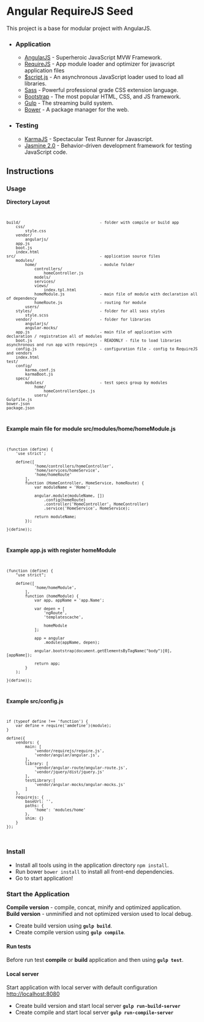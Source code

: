 <h1>Angular RequireJS Seed</h1>
This project is a base for modular project with AngularJS.

<ul>
<li>
<h3>Application</h3>
<ul>
<li>
    <a href="https://angularjs.org/">AngularJS</a> - Superheroic JavaScript MVW Framework.
  </li>
  <li>
    <a href="http://requirejs.org/">RequireJS</a> - App module loader and optimizer for javascript application files
  </li>
  <li>
    <a href="https://github.com/ded/script.js/">$script.js</a> - An asynchronous JavaScript loader used to load all libraries.
  </li>
  <li>
    <a href="http://sass-lang.com/">Sass</a> - Powerful professional grade CSS extension language.
  </li>
  <li>
    <a href="http://getbootstrap.com/">Bootstrap</a> - The most popular HTML, CSS, and JS framework.
  </li>
   <li>
    <a href="http://gulpjs.com/">Gulp</a> - The streaming build system.
  </li>
  <li>
    <a href="http://bower.io/">Bower</a> - A package manager for the web.
  </li>
  
  </ul>
  </li>
  <li>
  <h3>Testing</h3>
  <ul>
  <li>
    <a href="http://karma-runner.github.io/0.12/index.html">KarmaJS</a> - Spectacular Test Runner for Javascript.
  </li>
  <li>
    <a href="http://jasmine.github.io/">Jasmine 2.0</a> - Behavior-driven development framework for testing JavaScript code.
  </li>
  </ul>
  </li>
</ul>



<h2>Instructions</h2>
<h3>Usage</h3>

<b>Directory Layout</b>
<code>
```
build/                                  - folder with compile or build app
    css/
        style.css
    vendor/
        angularjs/
    app.js
    boot.js
    index.html
src/                                    - application source files
    modules/                            
        home/                           - module folder
            controllers/
                homeController.js
            models/
            services/
            views/
                index.tpl.html
            homeModule.js               - main file of module with declaration all of dependency 
            homeRoute.js                - routing for module
        users/                          
    styles/                             - folder for all sass styles
        style.scss
    vendor/                             - folder for libraries
        angularjs/
        angular-mocks/
    app.js                              - main file of application with declaration / registration all of modules
    boot.js                             - READONLY - file to load libraries asynchronous and run app with requirejs
    config.js                           - configuration file - config to RequireJS and vendors
    index.html                          
test/                                   
    config/
        karma.conf.js
        karmaBoot.js
    specs/
        modules/                        - test specs group by modules
            home/
                homeControllersSpec.js
            users/
Gulpfile.js
bower.json
package.json
```
</code>

<b>Example main file for module src/modules/home/homeModule.js</b>
<code>
```
(function (define) {
    'use strict';

    define([
            'home/controllers/homeController',
            'home/services/homeService',
            'home/homeRoute'
        ],
        function (HomeController, HomeService, homeRoute) {
            var moduleName = 'Home';

            angular.module(moduleName, [])
                .config(homeRoute)
                .controller('HomeController', HomeController)
                .service('HomeService', HomeService);

            return moduleName;
        });

}(define));
```
</code>

<b>Example app.js with register homeModule</b>
<code>
```
(function (define) {
    "use strict";

    define([
            'home/homeModule',
        ],
        function (homeModule) {
            var app, appName = 'app.Name';

            var depen = [
                'ngRoute',
                'templatescache',

                homeModule
            ];

            app = angular
                .module(appName, depen);

            angular.bootstrap(document.getElementsByTagName("body")[0], [appName]);

            return app;
        }
    );

}(define));
```
</code>

<b>Example src/config.js</b>
<code>
```
if (typeof define !== 'function') {
    var define = require('amdefine')(module);
}

define({
    vendors: {
        main: [
            'vendor/requirejs/require.js',
            'vendor/angular/angular.js',
        ],
        library: [
            'vendor/angular-route/angular-route.js',
            'vendor/jquery/dist/jquery.js'
        ],
        testLibrary:[
            'vendor/angular-mocks/angular-mocks.js'
        ]
    },
    requirejs: {
        baseUrl: '',
        paths: {
            'home': 'modules/home'
        },
        shim: {}
    }
});
```
</code>

<h3>Install</h3>

<ul>
  <li>
    Install all tools using in the application directory <code>npm install</code>.
  </li>
  <li>
    Run bower <code>bower install</code> to install all front-end dependencies.
  </li>
  <li>
    Go to start application!
  </li>
</ul>

<h3>Start the Application</h3>

<b>Compile version</b> - compile, concat, minify and optimized application.
<br/>
<b>Build version</b> - unminified and not optimized version used to local debug.

<ul>
<li>
Create build version using <code><b>gulp build</b></code>.
</li>
<li>
Create compile version using <code><b>gulp compile</b></code>.
</li>
</ul>

<h4>Run tests</h4>
Before run test <b>compile</b> or <b>build</b> application and then using <code><b>gulp test</b></code>.

<h4>Local server</h4>
Start application with local server with default configuration <a href="http://localhost:8080">http://localhost:8080</a>
<ul>
<li>
Create build version and start local server <code><b>gulp run-build-server</b></code>
</li>
<li>
Create compile and start local server <code><b>gulp run-compile-server</b></code>
</li>
</ul>
